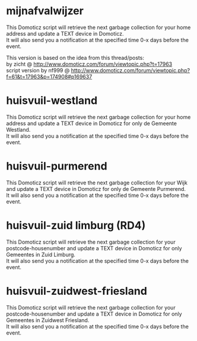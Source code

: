 # mijnafvalwijzer
This Domoticz script will retrieve the next garbage collection for your home address and update a TEXT device in Domoticz.<br>
It will also send you a notification at the specified time 0-x days before the event.

This version is based on the idea from this thread/posts:<br>
by zicht @ http://www.domoticz.com/forum/viewtopic.php?t=17963<br>
script version by nf999 @ http://www.domoticz.com/forum/viewtopic.php?f=61&t=17963&p=174908#p169637<br>

# huisvuil-westland
This Domoticz script will retrieve the next garbage collection for your home address and update a TEXT device in Domoticz for only de Gemeente Westland.<br>
It will also send you a notification at the specified time 0-x days before the event.

# huisvuil-purmerend
This Domoticz script will retrieve the next garbage collection for your Wijk and update a TEXT device in Domoticz for only de Gemeente Purmerend.<br>
It will also send you a notification at the specified time 0-x days before the event.

# huisvuil-zuid limburg (RD4)
This Domoticz script will retrieve the next garbage collection for your postcode-housenumber and update a TEXT device in Domoticz for only Gemeentes in Zuid Limburg.<br>
It will also send you a notification at the specified time 0-x days before the event.

# huisvuil-zuidwest-friesland
This Domoticz script will retrieve the next garbage collection for your postcode-housenumber and update a TEXT device in Domoticz for only Gemeentes in Zuidwest Friesland.<br>
It will also send you a notification at the specified time 0-x days before the event.
